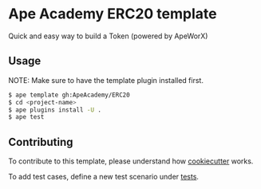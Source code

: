 # Ape Academy ERC20 template

Quick and easy way to build a Token (powered by ApeWorX)

## Usage

NOTE: Make sure to have the template plugin installed first.

```sh
$ ape template gh:ApeAcademy/ERC20
$ cd <project-name>
$ ape plugins install -U .
$ ape test
```

## Contributing

To contribute to this template, please understand how [cookiecutter](https://www.cookiecutter.io/) works.

To add test cases, define a new test scenario under [tests](./tests).
